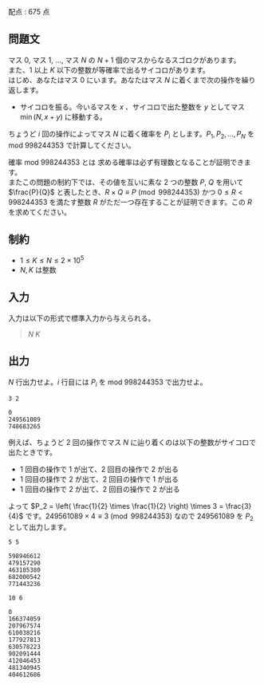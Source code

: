 配点 : $675$ 点

## 問題文

マス $0$, マス $1$, $\dots$, マス $N$ の $N+1$ 個のマスからなるスゴロクがあります。<br>
また、$1$ 以上 $K$ 以下の整数が等確率で出るサイコロがあります。<br>
はじめ、あなたはマス $0$ にいます。あなたはマス $N$ に着くまで次の操作を繰り返します。

- サイコロを振る。今いるマスを $x$ 、サイコロで出た整数を $y$ としてマス $\min(N, x + y)$ に移動する。

ちょうど $i$ 回の操作によってマス $N$ に着く確率を $P_i$ とします。$P_1, P_2, \dots, P_N$ を $\text{mod }998244353$ で計算してください。

確率 $\text{mod }998244353$ とは
求める確率は必ず有理数となることが証明できます。  
またこの問題の制約下では、その値を互いに素な $2$ つの整数 $P$, $Q$ を用いて $\frac{P}{Q}$ と表したとき、$R \times Q \equiv P\pmod{998244353}$ かつ $0 \leq R \lt 998244353$ を満たす整数 $R$ がただ一つ存在することが証明できます。この $R$ を求めてください。

## 制約

- $1 \leq K \leq N \leq 2 \times 10^5$
- $N, K$ は整数

## 入力

入力は以下の形式で標準入力から与えられる。

> $N$ $K$

## 出力

$N$ 行出力せよ。$i$ 行目には $P_i$ を $\text{mod }998244353$ で出力せよ。

```input1
3 2
```

```output1
0
249561089
748683265
```

例えば、ちょうど $2$ 回の操作でマス $N$ に辿り着くのは以下の整数がサイコロで出たときです。

- $1$ 回目の操作で $1$ が出て、$2$ 回目の操作で $2$ が出る
- $1$ 回目の操作で $2$ が出て、$2$ 回目の操作で $1$ が出る
- $1$ 回目の操作で $2$ が出て、$2$ 回目の操作で $2$ が出る

よって $P_2 = \left( \frac{1}{2} \times \frac{1}{2} \right) \times 3 = \frac{3}{4}$ です。$249561089 \times 4 \equiv 3 \pmod{998244353}$ なので $249561089$ を $P_2$ として出力します。

```input2
5 5
```

```output2
598946612
479157290
463185380
682000542
771443236
```

```input3
10 6
```

```output3
0
166374059
207967574
610038216
177927813
630578223
902091444
412046453
481340945
404612686
```